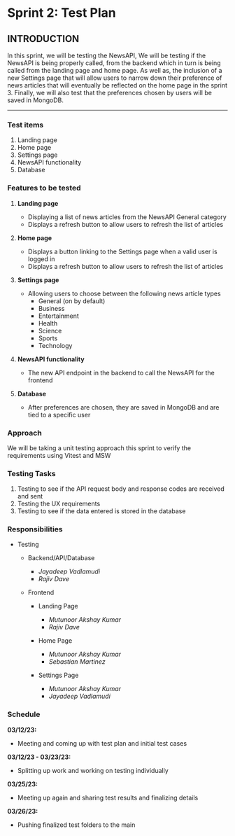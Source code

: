 # Sprint 2: Test Plan

## INTRODUCTION

In this sprint, we will be testing the NewsAPI, We will be testing if the NewsAPI is being properly called, from the backend which in turn is being called from the landing page and home page. As well as, the inclusion of a new Settings page that will allow users to narrow down their preference of news articles that will eventually be reflected on the home page in the sprint 3. Finally, we will also test that the preferences chosen by users will be saved in MongoDB.

---

### Test items

1. Landing page
2. Home page
3. Settings page
4. NewsAPI functionality
5. Database

### Features to be tested

1. **Landing page**

   - Displaying a list of news articles from the NewsAPI General category
   - Displays a refresh button to allow users to refresh the list of articles

2. **Home page**

   - Displays a button linking to the Settings page when a valid user is logged in
   - Displays a refresh button to allow users to refresh the list of articles

3. **Settings page**

   - Allowing users to choose between the following news article types
     - General (on by default)
     - Business
     - Entertainment
     - Health
     - Science
     - Sports
     - Technology

4. **NewsAPI functionality**
   - The new API endpoint in the backend to call the NewsAPI for the frontend
5. **Database**
   - After preferences are chosen, they are saved in MongoDB and are tied to a specific user

### Approach

We will be taking a unit testing approach this sprint to verify the requirements using Vitest and MSW

### Testing Tasks

1. Testing to see if the API request body and response codes are received and sent
2. Testing the UX requirements
3. Testing to see if the data entered is stored in the database

### Responsibilities

- Testing

  - Backend/API/Database

    - _Jayadeep Vadlamudi_
    - _Rajiv Dave_

  - Frontend

    - Landing Page

      - _Mutunoor Akshay Kumar_
      - _Rajiv Dave_

    - Home Page

      - _Mutunoor Akshay Kumar_
      - _Sebastian Martinez_

    - Settings Page
      - _Mutunoor Akshay Kumar_
      - _Jayadeep Vadlamudi_

### Schedule

**03/12/23:**

- Meeting and coming up with test plan and initial test cases

**03/12/23 - 03/23/23:**

- Splitting up work and working on testing individually

**03/25/23:**

- Meeting up again and sharing test results and finalizing details

**03/26/23:**

- Pushing finalized test folders to the main
